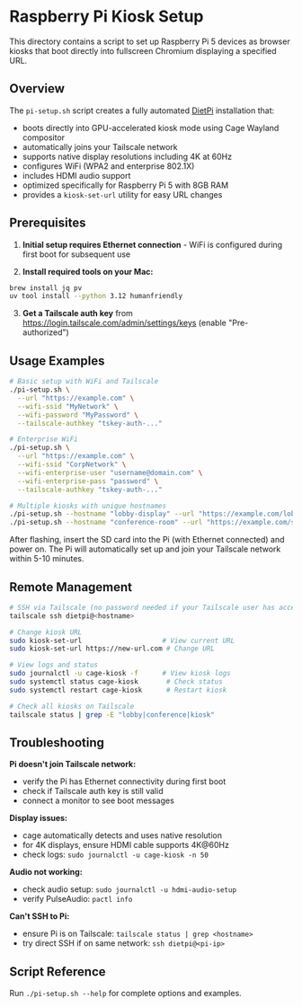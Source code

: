 # Raspberry Pi Kiosk Setup

This directory contains a script to set up Raspberry Pi 5 devices as browser
kiosks that boot directly into fullscreen Chromium displaying a specified URL.

## Overview

The `pi-setup.sh` script creates a fully automated [DietPi](https://dietpi.com)
installation that:

- boots directly into GPU-accelerated kiosk mode using Cage Wayland compositor
- automatically joins your Tailscale network
- supports native display resolutions including 4K at 60Hz
- configures WiFi (WPA2 and enterprise 802.1X)
- includes HDMI audio support
- optimized specifically for Raspberry Pi 5 with 8GB RAM
- provides a `kiosk-set-url` utility for easy URL changes

## Prerequisites

1. **Initial setup requires Ethernet connection** - WiFi is configured during
   first boot for subsequent use

2. **Install required tools on your Mac:**

```bash
brew install jq pv
uv tool install --python 3.12 humanfriendly
```

3. **Get a Tailscale auth key** from
   https://login.tailscale.com/admin/settings/keys (enable "Pre-authorized")

## Usage Examples

```bash
# Basic setup with WiFi and Tailscale
./pi-setup.sh \
  --url "https://example.com" \
  --wifi-ssid "MyNetwork" \
  --wifi-password "MyPassword" \
  --tailscale-authkey "tskey-auth-..."

# Enterprise WiFi
./pi-setup.sh \
  --url "https://example.com" \
  --wifi-ssid "CorpNetwork" \
  --wifi-enterprise-user "username@domain.com" \
  --wifi-enterprise-pass "password" \
  --tailscale-authkey "tskey-auth-..."

# Multiple kiosks with unique hostnames
./pi-setup.sh --hostname "lobby-display" --url "https://example.com/lobby" --tailscale-authkey "tskey-..."
./pi-setup.sh --hostname "conference-room" --url "https://example.com/schedule" --tailscale-authkey "tskey-..."
```

After flashing, insert the SD card into the Pi (with Ethernet connected) and
power on. The Pi will automatically set up and join your Tailscale network
within 5-10 minutes.

## Remote Management

```bash
# SSH via Tailscale (no password needed if your Tailscale user has access)
tailscale ssh dietpi@<hostname>

# Change kiosk URL
sudo kiosk-set-url                    # View current URL
sudo kiosk-set-url https://new-url.com # Change URL

# View logs and status
sudo journalctl -u cage-kiosk -f      # View kiosk logs
sudo systemctl status cage-kiosk       # Check status
sudo systemctl restart cage-kiosk      # Restart kiosk

# Check all kiosks on Tailscale
tailscale status | grep -E "lobby|conference|kiosk"
```

## Troubleshooting

**Pi doesn't join Tailscale network:**

- verify the Pi has Ethernet connectivity during first boot
- check if Tailscale auth key is still valid
- connect a monitor to see boot messages

**Display issues:**

- cage automatically detects and uses native resolution
- for 4K displays, ensure HDMI cable supports 4K@60Hz
- check logs: `sudo journalctl -u cage-kiosk -n 50`

**Audio not working:**

- check audio setup: `sudo journalctl -u hdmi-audio-setup`
- verify PulseAudio: `pactl info`

**Can't SSH to Pi:**

- ensure Pi is on Tailscale: `tailscale status | grep <hostname>`
- try direct SSH if on same network: `ssh dietpi@<pi-ip>`

## Script Reference

Run `./pi-setup.sh --help` for complete options and examples.
